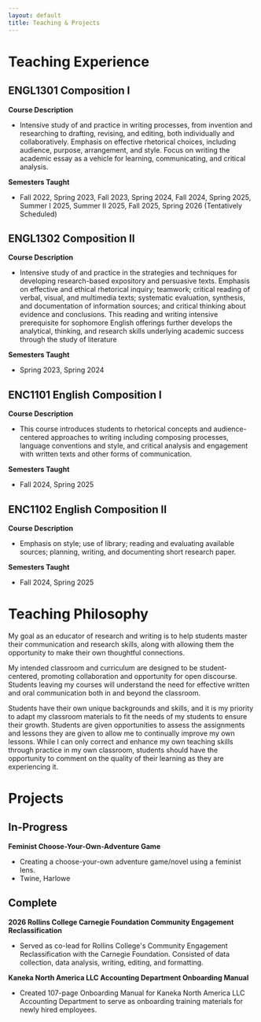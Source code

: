 ```yaml
---
layout: default
title: Teaching & Projects 
---
```


# Teaching Experience


## ENGL1301 Composition I

**Course Description**
- Intensive study of and practice in writing processes, from invention and researching to drafting, revising, and editing, both individually and collaboratively. Emphasis on effective rhetorical choices, including audience, purpose, arrangement, and style. Focus on writing the academic essay as a vehicle for learning, communicating, and critical analysis.

**Semesters Taught**
- Fall 2022, Spring 2023, Fall 2023, Spring 2024, Fall 2024, Spring 2025, Summer I 2025, Summer II 2025, Fall 2025, Spring 2026 (Tentatively Scheduled)

## ENGL1302 Composition II
**Course Description**
- Intensive study of and practice in the strategies and techniques for developing research-based expository and persuasive texts.
Emphasis on effective and ethical rhetorical inquiry; teamwork; critical reading of verbal, visual, and multimedia texts; systematic
evaluation, synthesis, and documentation of information sources; and critical thinking about evidence and conclusions. This reading
and writing intensive prerequisite for sophomore English offerings further develops the analytical, thinking, and research skills
underlying academic success through the study of literature

**Semesters Taught**
- Spring 2023, Spring 2024

## ENC1101 English Composition I
**Course Description**
- This course introduces students to rhetorical concepts and audience-centered approaches to writing including composing processes, language conventions and style, and critical analysis and engagement with written texts and other forms of communication.

**Semesters Taught**
- Fall 2024, Spring 2025

## ENC1102 English Composition II
**Course Description**
- Emphasis on style; use of library; reading and evaluating available sources; planning, writing, and documenting short research paper.

**Semesters Taught**
- Fall 2024, Spring 2025

# Teaching Philosophy
My goal as an educator of research and writing is to help students master their communication and research skills, along with allowing them the opportunity to make their own thoughtful connections.

My intended classroom and curriculum are designed to be student-centered, promoting collaboration and opportunity for open discourse. Students leaving my courses will understand the need for effective written and oral communication both in and beyond the classroom. 

Students have their own unique backgrounds and skills, and it is my priority to adapt my classroom materials to fit the needs of my students to ensure their growth. Students are given opportunities to assess the assignments and lessons they are given to allow me to continually improve my own lessons. While I can only correct and enhance my own teaching skills through practice in my own classroom, students should have the opportunity to comment on the quality of their learning as they are experiencing it. 

# Projects

## In-Progress

**Feminist Choose-Your-Own-Adventure Game**
- Creating a choose-your-own adventure game/novel using a feminist lens. 
- Twine, Harlowe 

## Complete

**2026 Rollins College Carnegie Foundation Community Engagement Reclassification**
- Served as co-lead for Rollins College's Community Engagement Reclassification with the Carnegie Foundation. Consisted of data collection, data analysis, writing, editing, and formatting.

**Kaneka North America LLC Accounting Department Onboarding Manual**
- Created 107-page Onboarding Manual for Kaneka North America LLC Accounting Department to serve as onboarding training materials for newly hired employees.